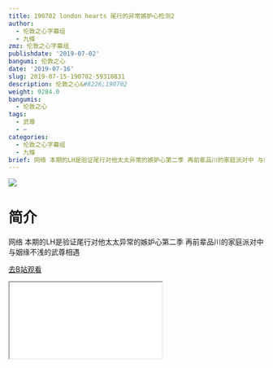 ```yaml
---
title: 190702 london hearts 尾行的异常嫉妒心检测2
author:
  - 伦敦之心字幕组
  - 九條
zmz: 伦敦之心字幕组
publishdate: '2019-07-02'
bangumi: 伦敦之心
date: '2019-07-16'
slug: 2019-07-15-190702-59310831
description: 伦敦之心&#8226;190702
weight: 9284.0
bangumis:
  - 伦敦之心
tags:
  - 武尊
  - ~
categories:
  - 伦敦之心字幕组
  - 九條
brief: 网络 本期的LH是验证尾行对他太太异常的嫉妒心第二季 再前辈品川的家庭派对中 与姻缘不浅的武尊相遇
---
```

![](https://raw.githubusercontent.com/tcgriffith/owaraisite/master/static/tmpimg/6c3ffb480bdc1204b7191fb9854ea975a45e4218.jpg.480.jpg)
# 简介  
网络
本期的LH是验证尾行对他太太异常的嫉妒心第二季 再前辈品川的家庭派对中 与姻缘不浅的武尊相遇  

[去B站观看](https://www.bilibili.com/video/av59310831/)
<div class ="resp-container"><iframe class="testiframe" src="//player.bilibili.com/player.html?aid=59310831"", scrolling="no", allowfullscreen="true" > </iframe></div> 
